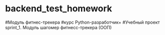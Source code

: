 # backend_test_homework
#Модуль фитнес-трекера
#курс Python-разработчик+
#Учебный проект sprint_1. Модуль шагомер фитнесс-трекера (ООП)
